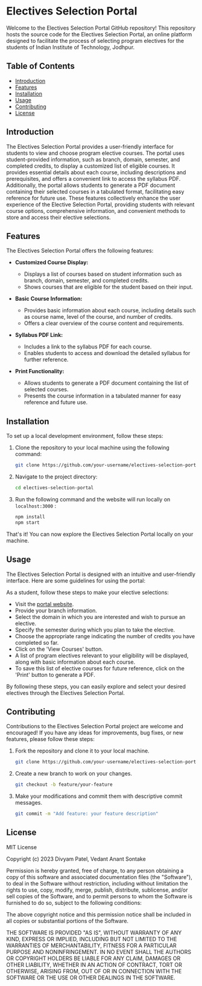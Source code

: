 # Electives Selection Portal

Welcome to the Electives Selection Portal GitHub repository! This repository hosts the source code for the Electives Selection Portal, an online platform designed to facilitate the process of selecting program electives for the students of Indian Institute of Technology, Jodhpur.

## Table of Contents

- [Introduction](#introduction)
- [Features](#features)
- [Installation](#installation)
- [Usage](#usage)
- [Contributing](#contributing)
- [License](#license)

## Introduction

The Electives Selection Portal provides a user-friendly interface for students to view and choose program elective courses. The portal uses student-provided information, such as branch, domain, semester, and completed credits, to display a customized list of eligible courses. It provides essential details about each course, including descriptions and prerequisites, and offers a convenient link to access the syllabus PDF. Additionally, the portal allows students to generate a PDF document containing their selected courses in a tabulated format, facilitating easy reference for future use.
These features collectively enhance the user experience of the Elective Selection Portal, providing students with relevant course options, comprehensive information, and convenient methods to store and access their elective selections.

## Features

The Electives Selection Portal offers the following features:

- **Customized Course Display:**
  - Displays a list of courses based on student information such as branch, domain, semester, and completed credits.
  - Shows courses that are eligible for the student based on their input.

- **Basic Course Information:**
  - Provides basic information about each course, including details such as course name, level of the course, and number of credits.
  - Offers a clear overview of the course content and requirements.

- **Syllabus PDF Link:**
  - Includes a link to the syllabus PDF for each course.
  - Enables students to access and download the detailed syllabus for further reference.

- **Print Functionality:**
  - Allows students to generate a PDF document containing the list of selected courses.
  - Presents the course information in a tabulated manner for easy reference and future use.


## Installation

To set up a local development environment, follow these steps:

1. Clone the repository to your local machine using the following command:

   ```bash
   git clone https://github.com/your-username/electives-selection-portal.git
   ```

2. Navigate to the project directory:

   ```bash
   cd electives-selection-portal
   ```

3. Run the following command and the website will run locally on `localhost:3000` :
    ```bash
   npm install
   npm start
   ```

That's it! You can now explore the Electives Selection Portal locally on your machine.

## Usage

The Electives Selection Portal is designed with an intuitive and user-friendly interface. Here are some guidelines for using the portal:

As a student, follow these steps to make your elective selections:

  - Visit the [portal website](https://electives-selection-portal.netlify.app/).
  - Provide your branch information.
  - Select the domain in which you are interested and wish to pursue an elective.
  - Specify the semester during which you plan to take the elective.
  - Choose the appropriate range indicating the number of credits you have completed so far.
  - Click on the 'View Courses' button.
  - A list of program electives relevant to your eligibility will be displayed, along with basic information about each course.
  - To save this list of elective courses for future reference, click on the 'Print' button to generate a PDF.

By following these steps, you can easily explore and select your desired electives through the Electives Selection Portal.

## Contributing

Contributions to the Electives Selection Portal project are welcome and encouraged! If you have any ideas for improvements, bug fixes, or new features, please follow these steps:

1. Fork the repository and clone it to your local machine.

   ```bash
   git clone https://github.com/your-username/electives-selection-portal.git
   ```

2. Create a new branch to work on your changes.

   ```bash
   git checkout -b feature/your-feature
   ```

3. Make your modifications and commit them with descriptive commit messages.

   ```bash
   git commit -m "Add feature: your feature description"
   ```

## License

MIT License

Copyright (c) 2023 Divyam Patel, Vedant Anant Sontake

Permission is hereby granted, free of charge, to any person obtaining a copy
of this software and associated documentation files (the "Software"), to deal
in the Software without restriction, including without limitation the rights
to use, copy, modify, merge, publish, distribute, sublicense, and/or sell
copies of the Software, and to permit persons to whom the Software is
furnished to do so, subject to the following conditions:

The above copyright notice and this permission notice shall be included in all
copies or substantial portions of the Software.

THE SOFTWARE IS PROVIDED "AS IS", WITHOUT WARRANTY OF ANY KIND, EXPRESS OR
IMPLIED, INCLUDING BUT NOT LIMITED TO THE WARRANTIES OF MERCHANTABILITY,
FITNESS FOR A PARTICULAR PURPOSE AND NONINFRINGEMENT. IN NO EVENT SHALL THE
AUTHORS OR COPYRIGHT HOLDERS BE LIABLE FOR ANY CLAIM, DAMAGES OR OTHER
LIABILITY, WHETHER IN AN ACTION OF CONTRACT, TORT OR OTHERWISE, ARISING FROM,
OUT OF OR IN CONNECTION WITH THE SOFTWARE OR THE USE OR OTHER DEALINGS IN THE
SOFTWARE.
